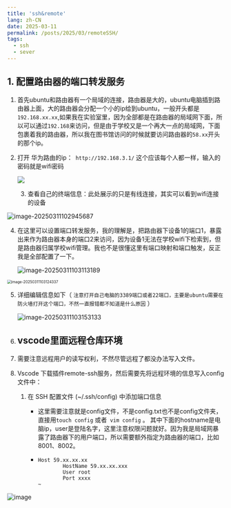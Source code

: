 ```yaml
---
title: 'ssh&remote'
lang: zh-CN
date: 2025-03-11
permalink: /posts/2025/03/remoteSSH/
tags:
  - ssh
  - sever
---
```


## 1. 配置路由器的端口转发服务

1. 首先ubuntu和路由器有一个局域的连接，路由器是大的，ubuntu电脑插到路由器上面，大的路由器会分配一个小的ip给到ubuntu，一般开头都是`192.168.xx.xx`,如果我在实验室里，因为全部都是在路由器的局域网下面，所以可以通过`192.168`来访问，但是由于学校又是一个再大一点的局域网，下面包裹着我的路由器，所以我在图书馆访问的时候就要访问路由器的`58.xx`开头的那个ip。

2. 打开 华为路由的ip：` http://192.168.3.1/` 这个应该每个人都一样，输入的密码就是wifi密码

   ![](https://virginia-pepper.oss-cn-guangzhou.aliyuncs.com/img/blog/202503111029348.png)

   3. 查看自己的终端信息：此处展示的只是有线连接，其实可以看到wifi连接的设备

![image-20250311102945687](https://virginia-pepper.oss-cn-guangzhou.aliyuncs.com/img/blog/202503111029748.png)



4. 在这里可以设置端口转发服务，我的理解是，把路由器下设备1的端口1，暴露出来作为路由器本身的端口2来访问，因为设备1无法在学校wifi下检索到，但是路由器归属学校wifi管理。我也不是很懂这里有端口映射和端口触发，反正我是全部配置了一下。

   ![image-20250311103113189](https://virginia-pepper.oss-cn-guangzhou.aliyuncs.com/img/blog/202503111031263.png)

<img src="https://virginia-pepper.oss-cn-guangzhou.aliyuncs.com/img/blog/202503111031402.png" alt="image-20250311103124337" style="zoom:60%;" />



5. 详细编辑信息如下（ `注意打开自己电脑的3389端口或者22端口，主要是ubuntu需要在防火墙打开这个端口，不然一直报错都不知道是什么原因` ） 

   ![image-20250311103153133](https://virginia-pepper.oss-cn-guangzhou.aliyuncs.com/img/blog/202503111031182.png)



1. ## vscode里面远程仓库环境

1. 需要注意远程用户的读写权利，不然尽管远程了都没办法写入文件。
2. Vscode 下载插件remote-ssh服务，然后需要先将远程环境的信息写入config文件中：
   1. 在 SSH 配置文件 (~/.ssh/config) 中添加端口信息
      -   这里需要注意就是config文件，不是config.txt也不是config文件夹，直接用`touch config` 或者` vim config` 。 其中下面的hostname是电脑ip，user是登陆名字，这里注意权限问题就好。因为我是局域网暴露了路由器下的用户端口，所以需要额外指定为路由器的端口，比如8001、8002。

      - ```Shell
        Host 59.xx.xx.xx
                HostName 59.xx.xx.xxx
                User root
                Port xxxx
        ~                       
        ```

![image](https://virginia-pepper.oss-cn-guangzhou.aliyuncs.com/img/blog/202503111032822.png)
